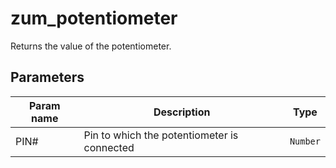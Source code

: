 zum_potentiometer
==========

Returns the value of the potentiometer. 

Parameters
----------

| Param name | Description | Type     |
 ------------|-------------|----------
| PIN#     | Pin to which the potentiometer is connected | `Number` |
